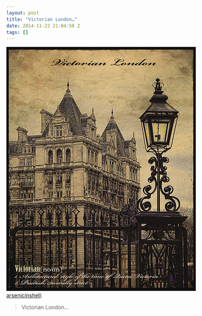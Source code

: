 ```yaml
---
layout: post
title: "Victorian London…"
date: 2014-11-22 21:04:58 Z
tags: []
---
```

![](/media/2014/11/103308585079.jpg)
[arsenicinshell](http://arsenicinshell.tumblr.com/post/87979484828/arsenicinshell):

> Victorian London…
